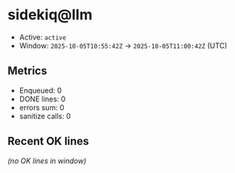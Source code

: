 # sidekiq@llm

- Active: `active`
- Window: `2025-10-05T10:55:42Z` → `2025-10-05T11:00:42Z` (UTC)

## Metrics
- Enqueued: 0
- DONE lines: 0
- errors sum: 0
- sanitize calls: 0

## Recent OK lines
_(no OK lines in window)_
